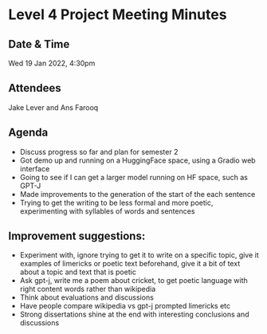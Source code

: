 # Level 4 Project Meeting Minutes

## Date & Time
Wed 19 Jan 2022, 4:30pm

## Attendees
Jake Lever and Ans Farooq

## Agenda
* Discuss progress so far and plan for semester 2
* Got demo up and running on a HuggingFace space, using a Gradio web interface
* Going to see if I can get a larger model running on HF space, such as GPT-J
* Made improvements to the generation of the start of the each sentence
* Trying to get the writing to be less formal and more poetic, experimenting with syllables of words and sentences

## Improvement suggestions:
* Experiment with, ignore trying to get it to write on a specific topic, give it examples of limericks or poetic text beforehand, give it a bit of text about a topic and text that is poetic
* Ask gpt-j, write me a poem about cricket, to get poetic language with right content words rather than wikipedia
* Think about evaluations and discussions
* Have people compare wikipedia vs gpt-j prompted limericks etc
* Strong dissertations shine at the end with interesting conclusions and discussions
